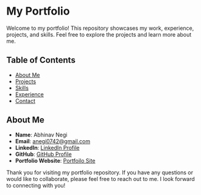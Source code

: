 # My Portfolio

Welcome to my portfolio! This repository showcases my work, experience, projects, and skills. Feel free to explore the projects and learn more about me.

## Table of Contents

- [About Me](https://portfolio-abhinav-main.vercel.app/)
- [Projects](https://portfolio-abhinav-main.vercel.app/)
- [Skills](https://portfolio-abhinav-main.vercel.app/)
- [Experience](https://portfolio-abhinav-main.vercel.app/)
- [Contact](anegi0742@gmail.com)

## About Me

- **Name**: Abhinav Negi
- **Email**: anegi0742@gmail.com
- **LinkedIn**: [LinkedIn Profile](https://www.linkedin.com/in/abhinav-negi-6075ab141/)
- **GitHub**: [GitHub Profile](https://github.com/senpaii1)
- **Portfolio Website**: [Portfoilo Site](https://portfolio-abhinav-main.vercel.app/)

Thank you for visiting my portfolio repository. If you have any questions or would like to collaborate, please feel free to reach out to me. I look forward to connecting with you!

